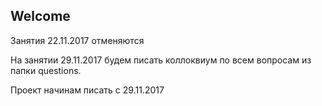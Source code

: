 ## Welcome

Занятия 22.11.2017 отменяются

На занятии 29.11.2017 будем писать коллоквиум по всем вопросам из папки questions.

Проект начинам писать с 29.11.2017
